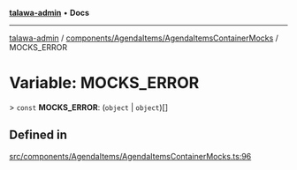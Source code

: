 [**talawa-admin**](../../../../README.md) • **Docs**

***

[talawa-admin](../../../../modules.md) / [components/AgendaItems/AgendaItemsContainerMocks](../README.md) / MOCKS\_ERROR

# Variable: MOCKS\_ERROR

\> `const` **MOCKS\_ERROR**: (`object` \| `object`)[]

## Defined in

[src/components/AgendaItems/AgendaItemsContainerMocks.ts:96](https://github.com/PalisadoesFoundation/talawa-admin/blob/d16b95ee179900e8e32a2296f14e948e6caea05b/src/components/AgendaItems/AgendaItemsContainerMocks.ts#L96)
